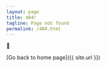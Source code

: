 ```yaml
---
layout: page
title: 404!
tagline: Page not found
permalink: /404.html
---
```


:see_no_evil:

[Go back to home page]({{ site.url }})
